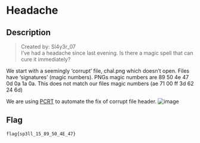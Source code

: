 # Headache

## Description
> Created by: Sl4y3r_07 <br>
> I’ve had a headache since last evening. Is there a magic spell that can cure it immediately?

We start with a seemingly ‘corrupt’ file, chal.png which doesn’t open. Files have ‘signatures’ (magic numbers). PNGs magic numbers are 89 50 4e 47 0d 0a 1a 0a. This does not match our files magic numbers (ae 71 00 ff 3d 62 24 6d)

We are using <a href="https://github.com/sherlly/PCRT">PCRT</a> to automate the fix of corrupt file header. 
![image](https://github.com/user-attachments/assets/63df1859-d565-4ce4-b599-19732dae0ac2)

## Flag
```flag{sp3ll_15_89_50_4E_47}```
